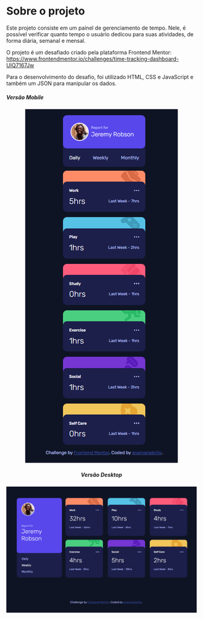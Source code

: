 
# Sobre o projeto 

Este projeto consiste em um painel de gerenciamento de tempo. Nele, é possível verificar quanto tempo o usuário dedicou para suas atividades, de forma diária, semanal e mensal. 

O projeto é um desafiado criado pela plataforma Frontend Mentor: https://www.frontendmentor.io/challenges/time-tracking-dashboard-UIQ7167Jw

Para o desenvolvimento do desafio, foi utilizado HTML, CSS e JavaScript e também um JSON para manipular os dados. 

<h5>Versão Mobile<h5>

<div align='center'>

<img src="./images/mobile-daily.png">


<h5>Versão Desktop<h5>

<div align='center'>

<img src="./images/desktop-weekly.png">

